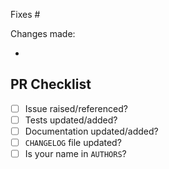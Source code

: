 <!-- 
Insert issue number that this PR fixes (if any) just after 'Fixes #'.
If this PR does not fix an existing issue, consider opening one or remove 'Fixes #' from the PR description.
-->
Fixes #

Changes made:
<!-- Describe the changes that this PR makes. --> 
-

## PR Checklist
<!-- Please use the following checklist to ensure the PR is ready to be reviewed/merged. -->
 - [ ] Issue raised/referenced?
 - [ ] Tests updated/added?
 - [ ] Documentation updated/added?
 - [ ] `CHANGELOG` file updated?
 - [ ] Is your name in `AUTHORS`?
